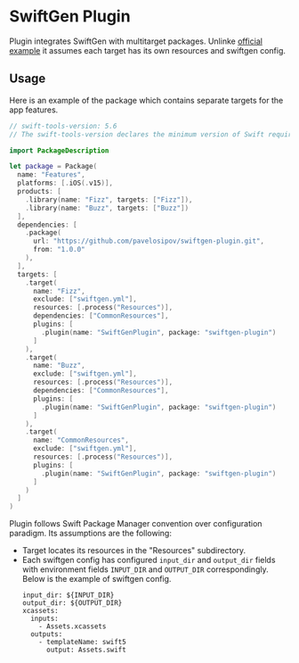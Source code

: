 # SwiftGen Plugin
Plugin integrates SwiftGen with multitarget packages. Unlinke [official example](https://github.com/apple/swift-evolution/blob/main/proposals/0303-swiftpm-extensible-build-tools.md#example-1-swiftgen) it assumes each target has its own resources and swiftgen config.

## Usage
Here is an example of the package which contains separate targets for the app features.

```swift
// swift-tools-version: 5.6
// The swift-tools-version declares the minimum version of Swift required to build this package.

import PackageDescription

let package = Package(
  name: "Features",
  platforms: [.iOS(.v15)],
  products: [
    .library(name: "Fizz", targets: ["Fizz"]),
    .library(name: "Buzz", targets: ["Buzz"])
  ],
  dependencies: [
    .package(
      url: "https://github.com/pavelosipov/swiftgen-plugin.git",
      from: "1.0.0"
    ),
  ],
  targets: [
    .target(
      name: "Fizz",
      exclude: ["swiftgen.yml"],
      resources: [.process("Resources")],
      dependencies: ["CommonResources"],
      plugins: [
        .plugin(name: "SwiftGenPlugin", package: "swiftgen-plugin")
      ]
    ),
    .target(
      name: "Buzz",
      exclude: ["swiftgen.yml"],
      resources: [.process("Resources")],
      dependencies: ["CommonResources"],
      plugins: [
        .plugin(name: "SwiftGenPlugin", package: "swiftgen-plugin")
      ]
    ),
    .target(
      name: "CommonResources",
      exclude: ["swiftgen.yml"],
      resources: [.process("Resources")],
      plugins: [
        .plugin(name: "SwiftGenPlugin", package: "swiftgen-plugin")
      ]
    )
  ]
)
```

Plugin follows Swift Package Manager convention over configuration paradigm. Its assumptions are the following:
- Target locates its resources in the "Resources" subdirectory.
- Each swiftgen config has configured `input_dir` and `output_dir` fields with environment fields `INPUT_DIR` and `OUTPUT_DIR` correspondingly. Below is the example of swiftgen config.
  ```
  input_dir: ${INPUT_DIR}
  output_dir: ${OUTPUT_DIR}
  xcassets:
    inputs:
      - Assets.xcassets
    outputs:
      - templateName: swift5
        output: Assets.swift
  ```

